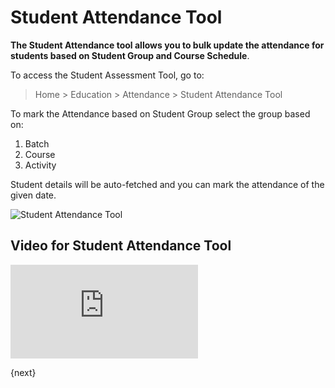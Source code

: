 <!-- add-breadcrumbs -->
# Student Attendance Tool

**The Student Attendance tool allows you to bulk update the attendance for students based on Student Group and Course Schedule**.

To access the Student Assessment Tool, go to:

> Home > Education > Attendance > Student Attendance Tool

To mark the Attendance based on Student Group select the group based on:

1. Batch
2. Course
3. Activity

Student details will be auto-fetched and you can mark the attendance of the given date.

![Student Attendance Tool](/docs/assets/img/education/education-student-attendance-tool.gif)

## Video for Student Attendance Tool

<div>
  <div class='embed-container'>
    <iframe src='https://www.youtube.com/embed//j9pgkPuyiaI?start=63' frameborder='0' allowfullscreen>
    </iframe>
  </div>
</div>

{next}